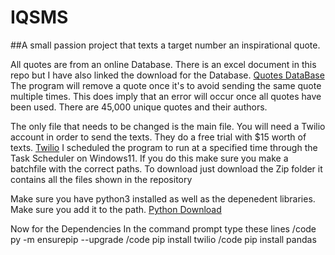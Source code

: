 # IQSMS
##A small passion project that texts a target number an inspirational quote.

All quotes are from an online Database. There is an excel document in this repo but I have also linked
the download for the Database.
[Quotes DataBase](https://sharpquotes.com/download-45500-famous-motivational-quotes-database-in-excel-and-pdf/)
The program will remove a quote once it's to avoid sending the same quote multiple times. This does imply that
an error will occur once all quotes have been used.
There are 45,000 unique quotes and their authors.

The only file that needs to be changed is the main file.
You will need a Twilio account in order to send the texts. They do a free trial with $15 worth of texts.
[Twilio](https://www.twilio.com/try-twilio?g=/console/twilio-org/sign-up&t=8dde217189bbda6d29cbac8981a52301b544b5acbeb7a9d9eeccedd4b7f365c9&channel=dotorg_website&utm_medium=cpc&utm_source=google&utm_campaign=GS-Brand-Twilioorg-NA)
I scheduled the program to run at a specified time through the Task Scheduler on Windows11. If you do this make sure you make a batchfile with the correct paths.
To download just download the Zip folder it contains all the files shown in the repository

Make sure you have python3 installed as well as the depenedent libraries.
Make sure you add it to the path.
[Python Download](https://www.python.org/downloads/)

Now for the Dependencies
In the command prompt type these lines
/code py -m ensurepip --upgrade
/code pip install twilio
/code pip install pandas
